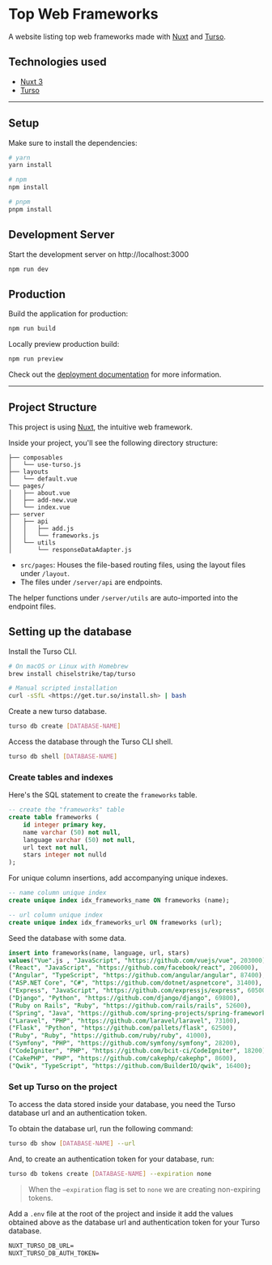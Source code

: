 # Top Web Frameworks

A website listing top web frameworks made with [Nuxt] and [Turso].

## Technologies used

- [Nuxt 3]
- [Turso]

---

## Setup

Make sure to install the dependencies:

```bash
# yarn
yarn install

# npm
npm install

# pnpm
pnpm install
```

## Development Server

Start the development server on http://localhost:3000

```bash
npm run dev
```

## Production

Build the application for production:

```bash
npm run build
```

Locally preview production build:

```bash
npm run preview
```

Check out the [deployment documentation] for more information.

---

## Project Structure

This project is using [Nuxt], the intuitive web framework.

Inside your project, you'll see the following directory structure:

```
├── composables
│   └── use-turso.js
├── layouts
│   └── default.vue
└── pages/
│   ├── about.vue
│   ├── add-new.vue
│   └── index.vue
├── server
│   ├── api
│   │   ├── add.js
│   │   └── frameworks.js
│   └── utils
│       └── responseDataAdapter.js
```

- `src/pages`: Houses the file-based routing files, using the layout files under `/layout`.
- The files under `/server/api`  are endpoints.

The helper functions under `/server/utils` are auto-imported into the endpoint files.

## Setting up the database

Install the Turso CLI.

```sh
# On macOS or Linux with Homebrew
brew install chiselstrike/tap/turso

# Manual scripted installation
curl -sSfL <https://get.tur.so/install.sh> | bash
```

Create a new turso database.

```sh
turso db create [DATABASE-NAME]
```

Access the database through the Turso CLI shell.

```sh
turso db shell [DATABASE-NAME]
```

### Create tables and indexes

Here's the SQL statement to create the `frameworks` table.

```sql
-- create the "frameworks" table
create table frameworks (
	id integer primary key,
	name varchar (50) not null,
	language varchar (50) not null,
	url text not null,
	stars integer not nulld
);
```

For unique column insertions, add accompanying unique indexes.

```sql
-- name column unique index
create unique index idx_frameworks_name ON frameworks (name);                                                                                             

-- url column unique index
create unique index idx_frameworks_url ON frameworks (url);
```

Seed the database with some data.

```sql
insert into frameworks(name, language, url, stars) 
values("Vue".js , "JavaScript", "https://github.com/vuejs/vue", 203000),
("React", "JavaScript", "https://github.com/facebook/react", 206000),
("Angular", "TypeScript", "https://github.com/angular/angular", 87400),
("ASP.NET Core", "C#", "https://github.com/dotnet/aspnetcore", 31400),
("Express", "JavaScript", "https://github.com/expressjs/express", 60500),
("Django", "Python", "https://github.com/django/django", 69800),
("Ruby on Rails", "Ruby", "https://github.com/rails/rails", 52600),
("Spring", "Java", "https://github.com/spring-projects/spring-framework", 51400),
("Laravel", "PHP", "https://github.com/laravel/laravel", 73100),
("Flask", "Python", "https://github.com/pallets/flask", 62500),
("Ruby", "Ruby", "https://github.com/ruby/ruby", 41000),
("Symfony", "PHP", "https://github.com/symfony/symfony", 28200),
("CodeIgniter", "PHP", "https://github.com/bcit-ci/CodeIgniter", 18200),
("CakePHP", "PHP", "https://github.com/cakephp/cakephp", 8600),
("Qwik", "TypeScript", "https://github.com/BuilderIO/qwik", 16400);
```

### Set up Turso on the project

To access the data stored inside your database, you need the Turso database url and an authentication token.

To obtain the database url, run the following command:

```sh
turso db show [DATABASE-NAME] --url
```

And, to create an authentication token for your database, run:

```sh
turso db tokens create [DATABASE-NAME] --expiration none
```

> When the `–expiration` flag is set to `none` we are creating non-expiring tokens.

Add a `.env` file at the root of the project and inside it add the values obtained above as the database url and authentication token for your Turso database.

```txt
NUXT_TURSO_DB_URL=
NUXT_TURSO_DB_AUTH_TOKEN=
```

[Nuxt]: https://nuxt.com/
[Nuxt 3]: https://nuxt.com/
[Turso]: https://chiselstrike.com
[deployment documentation]: https://nuxt.com/docs/getting-started/deployment
